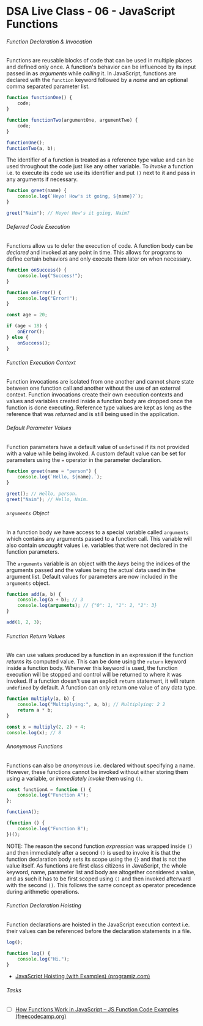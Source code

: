 # DSA Live Class - 06 - JavaScript Functions

###### Function Declaration & Invocation

Functions are reusable blocks of code that can be used in multiple places and
defined only once. A function's behavior can be influenced by its input passed
in as _arguments_ while _calling_ it. In JavaScript, functions are declared with
the `function` keyword followed by a _name_ and an optional comma separated
parameter list.

```javascript
function functionOne() {
    code;
}

function functionTwo(argumentOne, argumentTwo) {
    code;
}

functionOne();
functionTwo(a, b);
```

The identifier of a function is treated as a reference type value and can be
used throughout the code just like any other variable. To _invoke_ a function
i.e. to execute its code we use its identifier and put `()` next to it and pass
in any arguments if necessary.

```javascript
function greet(name) {
    console.log(`Heyo! How's it going, ${name}?`);
}

greet("Naim"); // Heyo! How's it going, Naim?
```

###### Deferred Code Execution

Functions allow us to defer the execution of code. A function body can be
_declared_ and invoked at any point in time. This allows for programs to define
certain behaviors and only execute them later on when necessary.

```javascript
function onSuccess() {
    console.log("Success!");
}

function onError() {
    console.log("Error!");
}

const age = 20;

if (age < 18) {
    onError();
} else {
    onSuccess();
}
```

###### Function Execution Context

Function invocations are isolated from one another and cannot share state
between one function call and another without the use of an external context.
Function invocations create their own execution contexts and values and
variables created inside a function body are dropped once the function is done
executing. Reference type values are kept as long as the reference that was
_returned_ and is still being used in the application.

###### Default Parameter Values

Function parameters have a default value of `undefined` if its not provided with
a value while being invoked. A custom default value can be set for parameters
using the `=` operator in the parameter declaration.

```javascript
function greet(name = "person") {
    console.log(`Hello, ${name}.`);
}

greet(); // Hello, person.
greet("Naim"); // Hello, Naim.
```

###### `arguments` Object

In a function body we have access to a special variable called `arguments` which
contains any arguments passed to a function call. This variable will also
contain _uncaught_ values i.e. variables that were not declared in the function
parameters.

The `arguments` variable is an object with the _keys_ being the indices of the
arguments passed and the values being the actual data used in the argument list.
Default values for parameters are now included in the `arguments` object.

```javascript
function add(a, b) {
    console.log(a + b); // 3
    console.log(arguments); // {"0": 1, "1": 2, "2": 3}
}

add(1, 2, 3);
```

###### Function Return Values

We can use values produced by a function in an expression if the function
_returns_ its computed value. This can be done using the `return` keyword inside
a function body. Whenever this keyword is used, the function execution will be
stopped and control will be returned to where it was invoked. If a function
doesn't use an explicit `return` statement, it will return `undefined` by
default. A function can only return one value of any data type.

```javascript
function multiply(a, b) {
    console.log("Multiplying:", a, b); // Multiplying: 2 2
    return a * b;
}

const x = multiply(2, 2) + 4;
console.log(x); // 8
```

###### Anonymous Functions

Functions can also be _anonymous_ i.e. declared without specifying a name.
However, these functions cannot be invoked without either storing them using a
variable, or _immediately invoke_ them using `()`.

```javascript
const functionA = function () {
    console.log("Function A");
};

functionA();

(function () {
    console.log("Function B");
})();
```

NOTE: The reason the second function _expression_ was wrapped inside `()` and
then immediately after a second `()` is used to invoke it is that the function
declaration body sets its scope using the `{}` and that is not the value itself.
As functions are first class citizens in JavaScript, the whole keyword, name,
parameter list and body are altogether considered a value, and as such it has to
be first scoped using `()` and then invoked afterward with the second `()`. This
follows the same concept as operator precedence during arithmetic operations.

###### Function Declaration Hoisting

Function declarations are hoisted in the JavaScript execution context i.e. their
values can be referenced before the declaration statements in a file.

```javascript
log();

function log() {
    console.log("Hi.");
}
```

-   [JavaScript Hoisting (with Examples) (programiz.com)](https://www.programiz.com/javascript/hoisting)

###### Tasks

-   [ ] [How Functions Work in JavaScript – JS Function Code Examples (freecodecamp.org)](https://www.freecodecamp.org/news/understanding-functions-in-javascript)
